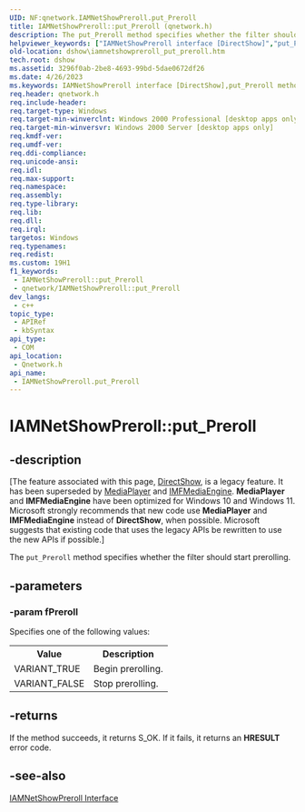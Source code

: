 ```yaml
---
UID: NF:qnetwork.IAMNetShowPreroll.put_Preroll
title: IAMNetShowPreroll::put_Preroll (qnetwork.h)
description: The put_Preroll method specifies whether the filter should start prerolling.
helpviewer_keywords: ["IAMNetShowPreroll interface [DirectShow]","put_Preroll method","IAMNetShowPreroll.put_Preroll","IAMNetShowPreroll::put_Preroll","IAMNetShowPrerollput_Preroll","dshow.iamnetshowpreroll_put_preroll","put_Preroll","put_Preroll method [DirectShow]","put_Preroll method [DirectShow]","IAMNetShowPreroll interface","qnetwork/IAMNetShowPreroll::put_Preroll"]
old-location: dshow\iamnetshowpreroll_put_preroll.htm
tech.root: dshow
ms.assetid: 3296f0ab-2be8-4693-99bd-5dae0672df26
ms.date: 4/26/2023
ms.keywords: IAMNetShowPreroll interface [DirectShow],put_Preroll method, IAMNetShowPreroll.put_Preroll, IAMNetShowPreroll::put_Preroll, IAMNetShowPrerollput_Preroll, dshow.iamnetshowpreroll_put_preroll, put_Preroll, put_Preroll method [DirectShow], put_Preroll method [DirectShow],IAMNetShowPreroll interface, qnetwork/IAMNetShowPreroll::put_Preroll
req.header: qnetwork.h
req.include-header: 
req.target-type: Windows
req.target-min-winverclnt: Windows 2000 Professional [desktop apps only]
req.target-min-winversvr: Windows 2000 Server [desktop apps only]
req.kmdf-ver: 
req.umdf-ver: 
req.ddi-compliance: 
req.unicode-ansi: 
req.idl: 
req.max-support: 
req.namespace: 
req.assembly: 
req.type-library: 
req.lib: 
req.dll: 
req.irql: 
targetos: Windows
req.typenames: 
req.redist: 
ms.custom: 19H1
f1_keywords:
 - IAMNetShowPreroll::put_Preroll
 - qnetwork/IAMNetShowPreroll::put_Preroll
dev_langs:
 - c++
topic_type:
 - APIRef
 - kbSyntax
api_type:
 - COM
api_location:
 - Qnetwork.h
api_name:
 - IAMNetShowPreroll.put_Preroll
---
```


# IAMNetShowPreroll::put_Preroll


## -description

\[The feature associated with this page, [DirectShow](/windows/win32/directshow/directshow), is a legacy feature. It has been superseded by [MediaPlayer](/uwp/api/Windows.Media.Playback.MediaPlayer) and [IMFMediaEngine](/windows/win32/api/mfmediaengine/nn-mfmediaengine-imfmediaengine). **MediaPlayer** and **IMFMediaEngine** have been optimized for Windows 10 and Windows 11. Microsoft strongly recommends that new code use **MediaPlayer** and **IMFMediaEngine** instead of **DirectShow**, when possible. Microsoft suggests that existing code that uses the legacy APIs be rewritten to use the new APIs if possible.\]

The <code>put_Preroll</code> method specifies whether the filter should start prerolling.

## -parameters

### -param fPreroll

Specifies one of the following values:

<table>
<tr>
<th>Value
                </th>
<th>Description
                </th>
</tr>
<tr>
<td>VARIANT_TRUE</td>
<td>Begin prerolling.</td>
</tr>
<tr>
<td>VARIANT_FALSE</td>
<td>Stop prerolling.</td>
</tr>
</table>

## -returns

If the method succeeds, it returns S_OK. If it fails, it returns an <b>HRESULT</b> error code.

## -see-also

<a href="/windows/desktop/api/qnetwork/nn-qnetwork-iamnetshowpreroll">IAMNetShowPreroll Interface</a>
